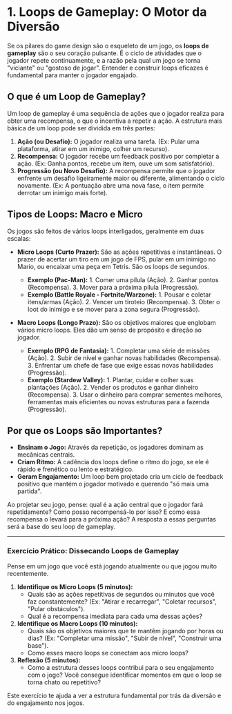 # 1. Loops de Gameplay: O Motor da Diversão

Se os pilares do game design são o esqueleto de um jogo, os **loops de gameplay** são o seu coração pulsante. É o ciclo de atividades que o jogador repete continuamente, e a razão pela qual um jogo se torna "viciante" ou "gostoso de jogar". Entender e construir loops eficazes é fundamental para manter o jogador engajado.

## O que é um Loop de Gameplay?

Um loop de gameplay é uma sequência de ações que o jogador realiza para obter uma recompensa, o que o incentiva a repetir a ação. A estrutura mais básica de um loop pode ser dividida em três partes:

1.  **Ação (ou Desafio):** O jogador realiza uma tarefa. (Ex: Pular uma plataforma, atirar em um inimigo, colher um recurso).
2.  **Recompensa:** O jogador recebe um feedback positivo por completar a ação. (Ex: Ganha pontos, recebe um item, ouve um som satisfatório).
3.  **Progressão (ou Novo Desafio):** A recompensa permite que o jogador enfrente um desafio ligeiramente maior ou diferente, alimentando o ciclo novamente. (Ex: A pontuação abre uma nova fase, o item permite derrotar um inimigo mais forte).

## Tipos de Loops: Macro e Micro

Os jogos são feitos de vários loops interligados, geralmente em duas escalas:

*   **Micro Loops (Curto Prazer):** São as ações repetitivas e instantâneas. O prazer de acertar um tiro em um jogo de FPS, pular em um inimigo no Mario, ou encaixar uma peça em Tetris. São os loops de segundos.
    *   **Exemplo (Pac-Man):** 1. Comer uma pílula (Ação). 2. Ganhar pontos (Recompensa). 3. Mover para a próxima pílula (Progressão).
    *   **Exemplo (Battle Royale - Fortnite/Warzone):** 1. Pousar e coletar itens/armas (Ação). 2. Vencer um tiroteio (Recompensa). 3. Obter o loot do inimigo e se mover para a zona segura (Progressão).

*   **Macro Loops (Longo Prazo):** São os objetivos maiores que englobam vários micro loops. Eles dão um senso de propósito e direção ao jogador.
    *   **Exemplo (RPG de Fantasia):** 1. Completar uma série de missões (Ação). 2. Subir de nível e ganhar novas habilidades (Recompensa). 3. Enfrentar um chefe de fase que exige essas novas habilidades (Progressão).
    *   **Exemplo (Stardew Valley):** 1. Plantar, cuidar e colher suas plantações (Ação). 2. Vender os produtos e ganhar dinheiro (Recompensa). 3. Usar o dinheiro para comprar sementes melhores, ferramentas mais eficientes ou novas estruturas para a fazenda (Progressão).

## Por que os Loops são Importantes?

- **Ensinam o Jogo:** Através da repetição, os jogadores dominam as mecânicas centrais.
- **Criam Ritmo:** A cadência dos loops define o ritmo do jogo, se ele é rápido e frenético ou lento e estratégico.
- **Geram Engajamento:** Um loop bem projetado cria um ciclo de feedback positivo que mantém o jogador motivado e querendo "só mais uma partida".

Ao projetar seu jogo, pense: qual é a ação central que o jogador fará repetidamente? Como posso recompensá-lo por isso? E como essa recompensa o levará para a próxima ação? A resposta a essas perguntas será a base do seu loop de gameplay.

---

### Exercício Prático: Dissecando Loops de Gameplay

Pense em um jogo que você está jogando atualmente ou que jogou muito recentemente.

1.  **Identifique os Micro Loops (5 minutos):**
    *   Quais são as ações repetitivas de segundos ou minutos que você faz constantemente? (Ex: "Atirar e recarregar", "Coletar recursos", "Pular obstáculos").
    *   Qual é a recompensa imediata para cada uma dessas ações?
2.  **Identifique os Macro Loops (10 minutos):**
    *   Quais são os objetivos maiores que te mantêm jogando por horas ou dias? (Ex: "Completar uma missão", "Subir de nível", "Construir uma base").
    *   Como esses macro loops se conectam aos micro loops?
3.  **Reflexão (5 minutos):**
    *   Como a estrutura desses loops contribui para o seu engajamento com o jogo? Você consegue identificar momentos em que o loop se torna chato ou repetitivo?

Este exercício te ajuda a ver a estrutura fundamental por trás da diversão e do engajamento nos jogos.